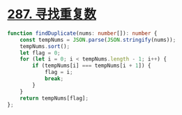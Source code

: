 # [287. 寻找重复数](https://leetcode.cn/problems/find-the-duplicate-number/)
```typescript
function findDuplicate(nums: number[]): number {
    const tempNums = JSON.parse(JSON.stringify(nums));
    tempNums.sort();
    let flag = 0;
    for (let i = 0; i < tempNums.length - 1; i++) {
        if (tempNums[i] === tempNums[i + 1]) {
            flag = i;
            break;
        }
    }
    return tempNums[flag];
};
```